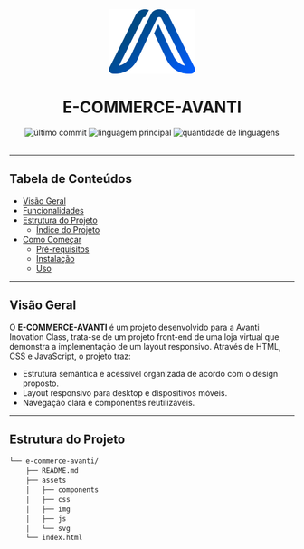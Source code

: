 <div id="top">

<!-- ESTILO DE CABEÇALHO: CLÁSSICO -->
<div align="center">

<img src="assets/svg/avanti-logo.svg" width="30%" style="position: relative; top: 0; right: 0;" alt="Logotipo do Projeto"/>

# E-COMMERCE-AVANTI

<em></em>

<!-- BADGES -->
<img src="https://img.shields.io/github/last-commit/amaralltx/e-commerce-avanti?style=default&logo=git&logoColor=white&color=0080ff" alt="último commit">
<img src="https://img.shields.io/github/languages/top/amaralltx/e-commerce-avanti?style=default&color=0080ff" alt="linguagem principal">
<img src="https://img.shields.io/github/languages/count/amaralltx/e-commerce-avanti?style=default&color=0080ff" alt="quantidade de linguagens">

</div>
<br>

---

## Tabela de Conteúdos

- [Visão Geral](#visão-geral)
- [Funcionalidades](#funcionalidades)
- [Estrutura do Projeto](#estrutura-do-projeto)
  - [Índice do Projeto](#índice-do-projeto)
- [Como Começar](#como-começar)
  - [Pré-requisitos](#pré-requisitos)
  - [Instalação](#instalação)
  - [Uso](#uso)

---

## Visão Geral

O **E-COMMERCE-AVANTI** é um projeto desenvolvido para a Avanti Inovation Class, trata-se de um projeto front-end de uma loja virtual que demonstra a implementação de um layout responsivo. Através de HTML, CSS e JavaScript, o projeto traz:

- Estrutura semântica e acessível organizada de acordo com o design proposto.
- Layout responsivo para desktop e dispositivos móveis.
- Navegação clara e componentes reutilizáveis.
---

## Estrutura do Projeto

```sh
└── e-commerce-avanti/
    ├── README.md
    ├── assets
    │   ├── components
    │   ├── css
    │   ├── img
    │   ├── js
    │   └── svg
    └── index.html
```

[back-to-top]: https://img.shields.io/badge/-VOLTAR_ao_TOPO-151515?style=flat-square

